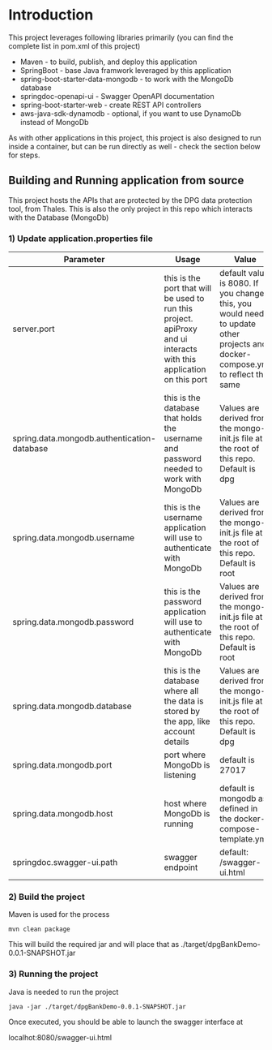 # Introduction

This project leverages following libraries primarily (you can find the complete list in pom.xml of this project)

* Maven - to build, publish, and deploy this application
* SpringBoot - base Java framwork leveraged by this application
* spring-boot-starter-data-mongodb - to work with the MongoDb database
* springdoc-openapi-ui - Swagger OpenAPI documentation
* spring-boot-starter-web - create REST API controllers
* aws-java-sdk-dynamodb - optional, if you want to use DynamoDb instead of MongoDb

As with other applications in this project, this project is also designed to run inside a container, but can be run directly as well - check the section below for steps.

## Building and Running application from source

This project hosts the APIs that are protected by the DPG data protection tool, from Thales.
This is also the only project in this repo which interacts with the Database (MongoDb)

### 1) Update application.properties file
| Parameter | Usage | Value |
| --- | --- | --- |
| server.port | this is the port that will be used to run this project. apiProxy and ui interacts with this application on this port | default value is 8080. If you change this, you would need to update other projects and docker-compose.yml to reflect the same |
| spring.data.mongodb.authentication-database | this is the database that holds the username and password needed to work with MongoDb | Values are derived from the mongo-init.js file at the root of this repo. Default is dpg |
| spring.data.mongodb.username | this is the username application will use to authenticate with MongoDb | Values are derived from the mongo-init.js file at the root of this repo. Default is root |
| spring.data.mongodb.password | this is the password application will use to authenticate with MongoDb | Values are derived from the mongo-init.js file at the root of this repo. Default is root |
| spring.data.mongodb.database | this is the database where all the data is stored by the app, like account details | Values are derived from the mongo-init.js file at the root of this repo. Default is dpg |
| spring.data.mongodb.port | port where MongoDb is listening | default is 27017 |
| spring.data.mongodb.host | host where MongoDb is running | default is mongodb as defined in the docker-compose-template.yml |
| springdoc.swagger-ui.path | swagger endpoint | default: /swagger-ui.html | 


### 2) Build the project
Maven is used for the process

`mvn clean package`

This will build the required jar and will place that as ./target/dpgBankDemo-0.0.1-SNAPSHOT.jar

### 3) Running the project
Java is needed to run the project

`java -jar ./target/dpgBankDemo-0.0.1-SNAPSHOT.jar`

Once executed, you should be able to launch the swagger interface at

localhot:8080/swagger-ui.html